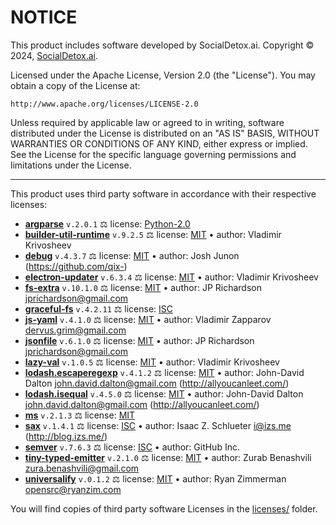 # NOTICE

This product includes software developed by SocialDetox.ai.
Copyright © 2024, [SocialDetox.ai](https://socialdetox.ai).

Licensed under the Apache License, Version 2.0 (the "License").
You may obtain a copy of the License at:

    http://www.apache.org/licenses/LICENSE-2.0

Unless required by applicable law or agreed to in writing, software
distributed under the License is distributed on an "AS IS" BASIS,
WITHOUT WARRANTIES OR CONDITIONS OF ANY KIND, either express or implied.
See the License for the specific language governing permissions and
limitations under the License.

---

This product uses third party software in accordance with their respective licenses:

  * **[argparse](https://npmjs.com/package/argparse)** `v.2.0.1` ⚖️ license: [Python-2.0](./licenses/argparse.LICENSE.md)
  * **[builder-util-runtime](https://npmjs.com/package/builder-util-runtime)** `v.9.2.5` ⚖️ license: [MIT](./licenses/builder-util-runtime.LICENSE.md) • author: Vladimir Krivosheev
  * **[debug](https://npmjs.com/package/debug)** `v.4.3.7` ⚖️ license: [MIT](./licenses/debug.LICENSE.md) • author: Josh Junon (https://github.com/qix-)
  * **[electron-updater](https://npmjs.com/package/electron-updater)** `v.6.3.4` ⚖️ license: [MIT](./licenses/electron-updater.LICENSE.md) • author: Vladimir Krivosheev
  * **[fs-extra](https://npmjs.com/package/fs-extra)** `v.10.1.0` ⚖️ license: [MIT](./licenses/fs-extra.LICENSE.md) • author: JP Richardson <jprichardson@gmail.com>
  * **[graceful-fs](https://npmjs.com/package/graceful-fs)** `v.4.2.11` ⚖️ license: [ISC](./licenses/graceful-fs.LICENSE.md)
  * **[js-yaml](https://npmjs.com/package/js-yaml)** `v.4.1.0` ⚖️ license: [MIT](./licenses/js-yaml.LICENSE.md) • author: Vladimir Zapparov <dervus.grim@gmail.com>
  * **[jsonfile](https://npmjs.com/package/jsonfile)** `v.6.1.0` ⚖️ license: [MIT](./licenses/jsonfile.LICENSE.md) • author: JP Richardson <jprichardson@gmail.com>
  * **[lazy-val](https://npmjs.com/package/lazy-val)** `v.1.0.5` ⚖️ license: [MIT](./licenses/lazy-val.LICENSE.md) • author: Vladimir Krivosheev
  * **[lodash.escaperegexp](https://npmjs.com/package/lodash.escaperegexp)** `v.4.1.2` ⚖️ license: [MIT](./licenses/lodash.escaperegexp.LICENSE.md) • author: John-David Dalton <john.david.dalton@gmail.com> (http://allyoucanleet.com/)
  * **[lodash.isequal](https://npmjs.com/package/lodash.isequal)** `v.4.5.0` ⚖️ license: [MIT](./licenses/lodash.isequal.LICENSE.md) • author: John-David Dalton <john.david.dalton@gmail.com> (http://allyoucanleet.com/)
  * **[ms](https://npmjs.com/package/ms)** `v.2.1.3` ⚖️ license: [MIT](./licenses/ms.LICENSE.md)
  * **[sax](https://npmjs.com/package/sax)** `v.1.4.1` ⚖️ license: [ISC](./licenses/sax.LICENSE.md) • author: Isaac Z. Schlueter <i@izs.me> (http://blog.izs.me/)
  * **[semver](https://npmjs.com/package/semver)** `v.7.6.3` ⚖️ license: [ISC](./licenses/semver.LICENSE.md) • author: GitHub Inc.
  * **[tiny-typed-emitter](https://npmjs.com/package/tiny-typed-emitter)** `v.2.1.0` ⚖️ license: [MIT](./licenses/tiny-typed-emitter.LICENSE.md) • author: Zurab Benashvili <zura.benashvili@gmail.com>
  * **[universalify](https://npmjs.com/package/universalify)** `v.0.1.2` ⚖️ license: [MIT](./licenses/universalify.LICENSE.md) • author: Ryan Zimmerman <opensrc@ryanzim.com>

You will find copies of third party software Licenses in the [licenses/](./licenses/) folder.
